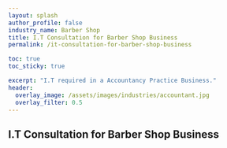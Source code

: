 ```yaml
---
layout: splash 
author_profile: false 
industry_name: Barber Shop
title: I.T Consultation for Barber Shop Business
permalink: /it-consultation-for-barber-shop-business

toc: true
toc_sticky: true

excerpt: "I.T required in a Accountancy Practice Business."
header:
  overlay_image: /assets/images/industries/accountant.jpg
  overlay_filter: 0.5 
---
```


## I.T Consultation for Barber Shop Business